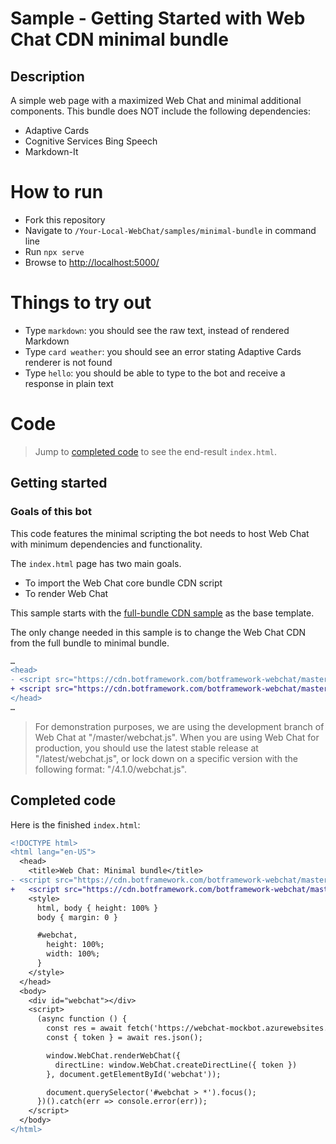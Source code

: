 # Sample - Getting Started with Web Chat CDN minimal bundle

## Description

A simple web page with a maximized Web Chat and minimal additional components. This bundle does NOT include the following dependencies:

- Adaptive Cards
- Cognitive Services Bing Speech
- Markdown-It

# How to run

- Fork this repository
- Navigate to `/Your-Local-WebChat/samples/minimal-bundle` in command line
- Run `npx serve`
- Browse to [http://localhost:5000/](http://localhost:5000/)

# Things to try out

- Type `markdown`: you should see the raw text, instead of rendered Markdown
- Type `card weather`: you should see an error stating Adaptive Cards renderer is not found
- Type `hello`: you should be able to type to the bot and receive a response in plain text

# Code

> Jump to [completed code](#completed-code) to see the end-result `index.html`.

## Getting started

### Goals of this bot

This code features the minimal scripting the bot needs to host Web Chat with minimum dependencies and functionality.

The `index.html` page has two main goals.
- To import the Web Chat core bundle CDN script
- To render Web Chat

This sample starts with the [full-bundle CDN sample](./../full-bundle/README.md) as the base template.

The only change needed in this sample is to change the Web Chat CDN from the full bundle to minimal bundle.

```diff
…
<head>
- <script src="https://cdn.botframework.com/botframework-webchat/master/webchat.js"></script>
+ <script src="https://cdn.botframework.com/botframework-webchat/master/webchat-minimal.js"></script>
</head>
…
```

> For demonstration purposes, we are using the development branch of Web Chat at "/master/webchat.js". When you are using Web Chat for production, you should use the latest stable release at "/latest/webchat.js", or lock down on a specific version with the following format: "/4.1.0/webchat.js".

## Completed code

Here is the finished `index.html`:

```diff
<!DOCTYPE html>
<html lang="en-US">
  <head>
    <title>Web Chat: Minimal bundle</title>
- <script src="https://cdn.botframework.com/botframework-webchat/master/webchat.js"></script>
+   <script src="https://cdn.botframework.com/botframework-webchat/master/webchat-minimal.js"></script>
    <style>
      html, body { height: 100% }
      body { margin: 0 }

      #webchat,
        height: 100%;
        width: 100%;
      }
    </style>
  </head>
  <body>
    <div id="webchat"></div>
    <script>
      (async function () {
        const res = await fetch('https://webchat-mockbot.azurewebsites.net/directline/token', { method: 'POST' });
        const { token } = await res.json();

        window.WebChat.renderWebChat({
          directLine: window.WebChat.createDirectLine({ token })
        }, document.getElementById('webchat'));

        document.querySelector('#webchat > *').focus();
      })().catch(err => console.error(err));
    </script>
  </body>
</html>
```
